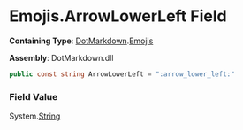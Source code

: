 # Emojis\.ArrowLowerLeft Field

**Containing Type**: [DotMarkdown](../../README.md)\.[Emojis](../README.md)

**Assembly**: DotMarkdown\.dll

```csharp
public const string ArrowLowerLeft = ":arrow_lower_left:"
```

### Field Value

System\.[String](https://docs.microsoft.com/en-us/dotnet/api/system.string)